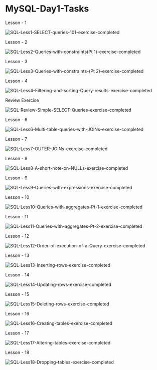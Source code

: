 # MySQL-Day1-Tasks
Lesson - 1

![SQL-Less1-SELECT-queries-101-exercise-completed](https://github.com/Namrata-57/MySQL-Day1-Tasks/assets/133695182/3d063230-ac9e-425f-861d-6f01c35e0444)

Lesson - 2

![SQL-Less2-Queries-with-constraints(Pt  1)-exercise-completed](https://github.com/Namrata-57/MySQL-Day1-Tasks/assets/133695182/f018e854-9d47-4af5-8f9d-28677d96be2f)

Lesson - 3 

![SQL-Less3-Queries-with-constraints-(Pt 2)-exercise-completed](https://github.com/Namrata-57/MySQL-Day1-Tasks/assets/133695182/f0b4cb53-71ed-44e9-89f6-78b54a944d46)

Lesson - 4

![SQL-Less4-Filtering-and-sorting-Query-results-exercise-completed](https://github.com/Namrata-57/MySQL-Day1-Tasks/assets/133695182/4fb5460e-50cf-4560-9c38-e671994055fc)

Review Exercise

![SQL-Review-Simple-SELECT-Queries-exercise-completed](https://github.com/Namrata-57/MySQL-Day1-Tasks/assets/133695182/00f2fcc7-d1f6-4b74-9053-6a46e6cd23cf)

Lesson - 6

![SQL-Less6-Multi-table-queries-with-JOINs-exercise-completed](https://github.com/Namrata-57/MySQL-Day1-Tasks/assets/133695182/a5971693-ecc9-4318-84e8-80724b43fc01)

Lesson - 7

![SQL-Less7-OUTER-JOINs-exercise-completed](https://github.com/Namrata-57/MySQL-Day1-Tasks/assets/133695182/cad6b324-a396-4c99-b00b-c00d941fec1a)

Lesson - 8 

![SQL-Less8-A-short-note-on-NULLs-exercise-completed](https://github.com/Namrata-57/MySQL-Day1-Tasks/assets/133695182/e9514b6b-73a3-479c-86ea-41044ba6aee9)

Lesson - 9

![SQL-Less9-Queries-with-expressions-exercise-completed](https://github.com/Namrata-57/MySQL-Day1-Tasks/assets/133695182/bb881219-8d5a-4c97-8b4d-9046c2fef6bf)

Lesson - 10

![SQL-Less10-Queries-with-aggregates-Pt-1-exercise-completed](https://github.com/Namrata-57/MySQL-Day1-Tasks/assets/133695182/084fa9e7-b268-488c-ab01-80c4bde4d2fb)

Lesson - 11

![SQL-Less11-Queries-with-aggregates-Pt-2-exercise-completed](https://github.com/Namrata-57/MySQL-Day1-Tasks/assets/133695182/03769c15-bd7a-4df7-be5e-fc152f9781b8)

Lesson - 12

![SQL-Less12-Order-of-execution-of-a-Query-exercise-completed](https://github.com/Namrata-57/MySQL-Day1-Tasks/assets/133695182/78101afd-c7ec-439e-8621-4b2402b7564a)

Lesson - 13

![SQL-Less13-Inserting-rows-exercise-completed](https://github.com/Namrata-57/MySQL-Day1-Tasks/assets/133695182/7e3c14fd-9511-45e3-be50-3fb7415e63da)

Lesson - 14 

![SQL-Less14-Updating-rows-exercise-completed](https://github.com/Namrata-57/MySQL-Day1-Tasks/assets/133695182/1d8e4823-94ab-4003-8699-1d0b1b0bee29)

Lesson - 15

![SQL-Less15-Deleting-rows-exercise-completed](https://github.com/Namrata-57/MySQL-Day1-Tasks/assets/133695182/d82b69e3-267e-4abf-aa72-e0653899f28b)

Lesson - 16

![SQL-Less16-Creating-tables-exercise-completed](https://github.com/Namrata-57/MySQL-Day1-Tasks/assets/133695182/48f83033-609f-44a1-86a6-f3c1878e57cc)

Lesson - 17

![SQL-Less17-Altering-tables-exercise-completed](https://github.com/Namrata-57/MySQL-Day1-Tasks/assets/133695182/275d3606-64f1-4ac3-abe0-ca5afc3870d6)

Lesson - 18 

![SQL-Less18-Dropping-tables-exercise-completed](https://github.com/Namrata-57/MySQL-Day1-Tasks/assets/133695182/944c2c9d-bc92-4289-8d41-5b191480c5c6)
